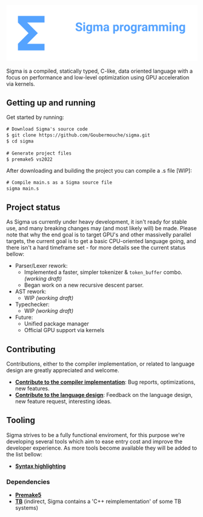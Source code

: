 <p align="center">
 <a href="https://github.com/Goubermouche/sigma">
    <img src="/images/banner_2.png" alt="sigma logo">
   </a>
</p>

Sigma is a compiled, statically typed, C-like, data oriented language with a focus on performance and low-level optimization using GPU acceleration via kernels.  

## Getting up and running      
Get started by running:
```shell
# Download Sigma's source code
$ git clone https://github.com/Goubermouche/sigma.git
$ cd sigma

# Generate project files
$ premake5 vs2022
```
After downloading and building the project you can compile a .s file [WIP]: 
```shell
# Compile main.s as a Sigma source file
sigma main.s
```

## Project status
As Sigma us currently under heavy development, it isn't ready for stable use, and many breaking changes may (and most likely will) be made. Please note that why the end goal is to target GPU's and other massivelly parallel targets, the current goal is to get a basic CPU-oriented language going, and there isn't a hard timeframe set - for more details see the current status bellow: 
-   Parser/Lexer rework: 
    -   Implemented a faster, simpler tokenizer & `token_buffer` combo. *(working draft)*
    -   Began work on a new recursive descent parser.
-   AST rework:
    -   WIP *(working draft)*
-   Typechecker:
    -   WIP *(working draft)*
-   Future:
    -   Unified package manager
    -   Official GPU support via kernels

## Contributing
Contributions, either to the compiler implementation, or related to language design are greatly appreciated and welcome.
-   [**Contribute to the compiler implementation**](/documents/CONTRIBUTING.md#ontributing_to_the_compiler_implementation): Bug reports, optimizations, new features.
-   [**Contribute to the language design**](/documents/CONTRIBUTING.md#contributing_to_the_language_design): Feedback on the language design, new feature request, interesting ideas.

## Tooling
Sigma strives to be a fully functional enviroment, for this purpose we're developing several tools which aim to ease entry cost and improve the developer experience. As more tools become available they will be added to the list bellow: 
-   [**Syntax highlighting**](https://github.com/Goubermouche/sigma-syntax-highlighter)

### Dependencies 
-   [**Premake5**](https://github.com/premake/premake-core)
-   [**TB**](https://github.com/RealNeGate/Cuik/tree/master/tb) (indirect, Sigma contains a 'C++ reimplementation' of some TB systems)

